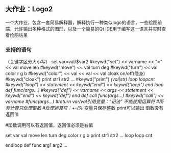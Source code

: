 ## 大作业：Logo2
一个大作业，包含一套简易解释器，解释执行一种类似logo的语言，一些绘图前端，允许输出多种格式的图形，以及一个简易的Qt IDE用于编写这一语言并实时查看绘图结果

### 支持的语句
（关键字区分大小写）
set var=val/$var2   #keywd("set") << varname << "=" << val
move len   #keywd("move") << val
turn deg #keywd("turn") << val
color r g b #keywd("color") << val << val << val
cloak on/off(隐身) #keywd("cloak")
print str1 str2 ... #keywd("print") *(val|str)
loop loopcnt #keywd("loop") << *statement << keywd("end") << keywd("loop")
end loop
def func(args...) #keywd("def") << varname << args << *statement << keywd("end") << keywd("def")
end def
call func(args...) #keywd("call") << varname
#func(args...)
#return $var/val
引用变量：“$记法”
不能使用运算符
#所有计算只处理整数
#处理运算符：+-*/%**
变量只保存整数
print可以输出
函数没有返回值

#函数调用可以有返回值，返回值必须是右值


set var val
move len
turn deg
color r g b
print str1 str2 ...
loop loop cnt

endloop
def func arg1 arg2 ...